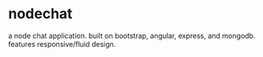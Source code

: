 nodechat
========

a node chat application.  built on bootstrap, angular, express, and mongodb.  features responsive/fluid design.
